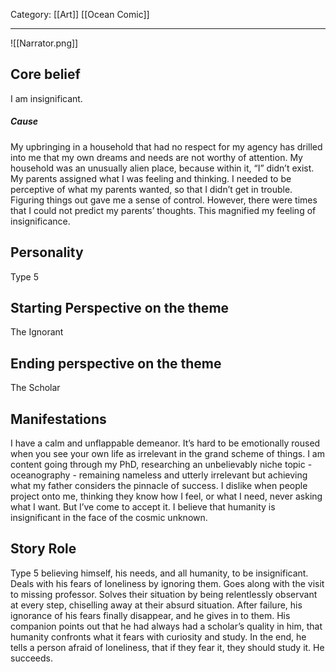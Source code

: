 Category: [[Art]] [[Ocean Comic]]
___
![[Narrator.png]]
## Core belief
I am insignificant. 
##### Cause
My upbringing in a household that had no respect for my agency has drilled into me that my own dreams and needs are not worthy of attention. My household was an unusually alien place, because within it, “I” didn’t exist. My parents assigned what I was feeling and thinking. I needed to be perceptive of what my parents wanted, so that I didn’t get in trouble. Figuring things out gave me a sense of control. However, there were times that I could not predict my parents’ thoughts. This magnified my feeling of insignificance. 
## Personality 
Type 5
## Starting Perspective on the theme
The Ignorant
## Ending perspective on the theme
The Scholar
## Manifestations
I have a calm and unflappable demeanor. It’s hard to be emotionally roused when you see your own life as irrelevant in the grand scheme of things. I am content going through my PhD, researching an unbelievably niche topic - oceanography - remaining nameless and utterly irrelevant but achieving what my father considers the pinnacle of success. I dislike when people project onto me, thinking they know how I feel, or what I need, never asking what I want. But I’ve come to accept it. I believe that humanity is insignificant in the face of the cosmic unknown. 
## Story Role 
Type 5 believing himself, his needs, and all humanity, to be insignificant. Deals with his fears of loneliness by ignoring them. Goes along with the visit to missing professor. Solves their situation by being relentlessly observant at every step, chiselling away at their absurd situation. After failure, his ignorance of his fears finally disappear, and he gives in to them. His companion points out that he had always had a scholar’s quality in him, that humanity confronts what it fears with curiosity and study. In the end, he tells a person afraid of loneliness, that if they fear it, they should study it. He succeeds. 
